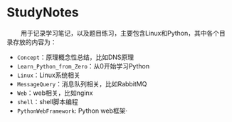 # StudyNotes
&nbsp;&nbsp;&nbsp;&nbsp;&nbsp;&nbsp;&nbsp;&nbsp;用于记录学习笔记，以及题目练习，主要包含Linux和Python，其中各个目录存放的内容为：
- `Concept`：原理概念性总结，比如DNS原理
- `Learn_Python_from_Zero`：从0开始学习Python
- `Linux`：Linux系统相关
- `MessageQuery`：消息队列相关，比如RabbitMQ
- `Web`：web相关，比如nginx
- `shell`：shell脚本编程
- `PythonWebFramework`: Python web框架·
